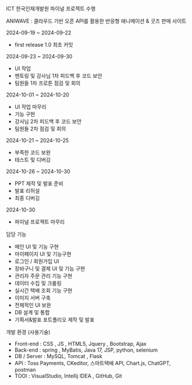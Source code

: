 ICT 한국인재개발원 파이널 프로젝트 수행 

ANIWAVE : 클라우드 기반 오픈 API를 활용한 반응형 애니메이션 & 굿즈 판매 사이트 

2024-09-19 ~ 2024-09-22 
 - first release 1.0 최초 커밋

2024-09-23 ~ 2024-09-30
- UI 작업 
- 멘토링 및 강사님 1차 피드백 후 코드 보안
- 팀원들 1차 프로튼 점검 및 회의
 
2024-10-01 ~ 2024-10-20
- UI 작업 마무리
- 기능 구현
- 강사님 2차 피드백 후 코드 보안
- 팀원들 2차 점검 및 회의

2024-10-21 ~ 2024-10-25
- 부족한 코드 보완
- 테스트 및 디버깅

2024-10-26 ~ 2024-10-30
- PPT 제작 및 발표 준비
- 발표 리허설
- 최종 디버깅

2024-10-30
- 파이널 프로젝트 마무리 

담당 기능
- 메인 UI 및 기능 구현
- 마이페이지 UI 및 기능구현
- 로그인 / 회원가입 UI
- 장바구니 및 결제 UI 및 기능 구현
- 관리자 주문 관리 기능 구현
- 데이터 수집 및 크롤링
- 실시간 택배 조회 기능 구현
- 이미지 서버 구축
- 전체적인 UI 보완
- DB 설계 및 통합
- 기획서&발표 포트폴리오 제작 및 발표


개발 환경 (사용기술) 
- Front-end : CSS , JS , HTML5, Jquery , Bootstrap, Ajax
- Back-end : spring , MyBatis, Java 17, JSP, python, selenium 
- DB / Server : MySQL, Tomcat , Flask
- API : Toss Payments, CKeditor, 스마트택배 API, Chart.js, ChatGPT, postman
- TOOl : VisualStudio, Intellij IDEA , GitHub, Git
